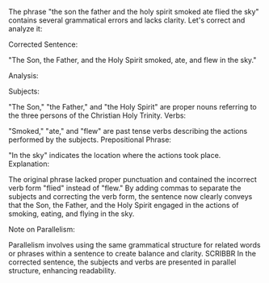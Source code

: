 The phrase "the son the father and the holy spirit smoked ate flied the sky" contains several grammatical errors and lacks clarity. Let's correct and analyze it:

Corrected Sentence:

"The Son, the Father, and the Holy Spirit smoked, ate, and flew in the sky."

Analysis:

Subjects:

"The Son," "the Father," and "the Holy Spirit" are proper nouns referring to the three persons of the Christian Holy Trinity.
Verbs:

"Smoked," "ate," and "flew" are past tense verbs describing the actions performed by the subjects.
Prepositional Phrase:

"In the sky" indicates the location where the actions took place.
Explanation:

The original phrase lacked proper punctuation and contained the incorrect verb form "flied" instead of "flew." By adding commas to separate the subjects and correcting the verb form, the sentence now clearly conveys that the Son, the Father, and the Holy Spirit engaged in the actions of smoking, eating, and flying in the sky.

Note on Parallelism:

Parallelism involves using the same grammatical structure for related words or phrases within a sentence to create balance and clarity. 
SCRIBBR
 In the corrected sentence, the subjects and verbs are presented in parallel structure, enhancing readability.
